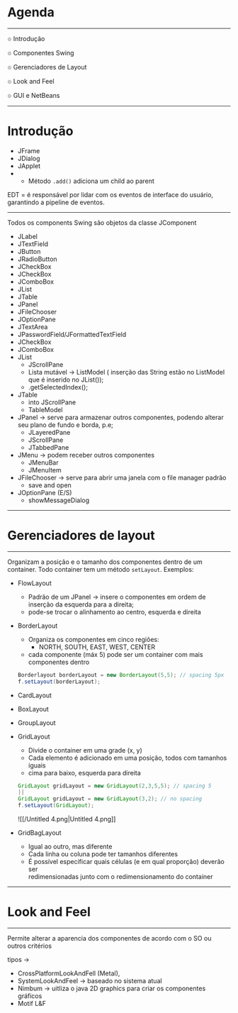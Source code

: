 # Agenda

---

๏ Introdução

๏ Componentes Swing

๏ Gerenciadores de Layout

๏ Look and Feel

๏ GUI e NetBeans

---

# Introdução

- JFrame
- JDialog
- JApplet
- - Método `.add()` adiciona um child ao parent

  

EDT = é responsável por lidar com os eventos de interface do usuário, garantindo a pipeline de eventos.

---

Todos os components Swing são objetos da classe JComponent

- JLabel
- JTextField
- JButton
- JRadioButton
- JCheckBox
- JCheckBox
- JComboBox
- JList
- JTable
- JPanel
- JFileChooser
- JOptionPane
- JTextArea
- JPasswordField/JFormattedTextField
- JCheckBox
- JComboBox
- JList
    - JScrollPane
    - Lista mutável -> ListModel ( inserção das String estão no ListModel que é inserido no JList());
    - .getSelectedIndex();
- JTable
    - into JScrollPane
    - TableModel
- JPanel -> serve para armazenar outros componentes, podendo alterar seu plano de fundo e borda, p.e;
    - JLayeredPane
    - JScrollPane
    - JTabbedPane
- JMenu -> podem receber outros componentes
    - JMenuBar
    - JMenuItem
- JFileChooser -> serve para abrir uma janela com o file manager padrão
    - save and open
- JOptionPane (E/S)
    - showMessageDialog

---

# **Gerenciadores de layout**

---

Organizam a posição e o tamanho dos componentes dentro de um container. Todo container tem um método `setLayout`. Exemplos:

- FlowLayout
    - Padrão de um JPanel -> insere o componentes em ordem de inserção da esquerda para a direita;
    - pode-se trocar o alinhamento ao centro, esquerda e direita
- BorderLayout
    
    - Organiza os componentes em cinco regiões:
        - NORTH, SOUTH, EAST, WEST, CENTER
    - cada componente (máx 5) pode ser um container com mais componentes dentro
    
    ```Java
    Borderlayout borderLayout = new BorderLayout(5,5); // spacing 5px
    f.setLayout(borderLayout);
    ```
    
- CardLayout
- BoxLayout
- GroupLayout
- GridLayout
    
    - Divide o container em uma grade (x, y)
    - Cada elemento é adicionado em uma posição, todos com tamanhos iguais
    - cima para baixo, esquerda para direita
    
    ```Java
    GridLayout gridLayout = new GridLayout(2,3,5,5); // spacing 5
    || 
    GridLayout gridLayout = new GridLayout(3,2); // no spacing
    f.setLayout(GridLayout);
    ```
    
    ![[/Untitled 4.png|Untitled 4.png]]
    
- GridBagLayout
    
    - Igual ao outro, mas diferente
    - Cada linha ou coluna pode ter tamanhos diferentes
    - É possível especificar quais células (e em qual proporção) deverão ser  
        redimensionadas junto com o redimensionamento do container  
        
    
      
    

---

# Look and Feel

---

  

Permite alterar a aparencia dos componentes de acordo com o SO ou outros critérios

tipos →

- CrossPlatformLookAndFell (Metal),
- SystemLookAndFeel → baseado no sistema atual
- Nimbum → uitliza o java 2D graphics para criar os componentes gráficos
- Motif L&F